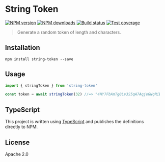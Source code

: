 # String Token

[![NPM version](https://img.shields.io/npm/v/string-token.svg?style=flat)](https://npmjs.org/package/string-token)
[![NPM downloads](https://img.shields.io/npm/dm/string-token.svg?style=flat)](https://npmjs.org/package/string-token)
[![Build status](https://img.shields.io/travis/blakeembrey/node-string-token.svg?style=flat)](https://travis-ci.org/blakeembrey/node-string-token)
[![Test coverage](https://img.shields.io/coveralls/blakeembrey/node-string-token.svg?style=flat)](https://coveralls.io/r/blakeembrey/node-string-token?branch=master)

> Generate a random token of length and characters.

## Installation

```
npm install string-token --save
```

## Usage

```ts
import { stringToken } from 'string-token'

const token = await stringToken(32) //=> "4HY7FbAmTg0Lv3S5qA7AqjeGNqRibqce"
```

## TypeScript

This project is written using [TypeScript](https://github.com/Microsoft/TypeScript) and publishes the definitions directly to NPM.

## License

Apache 2.0
